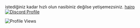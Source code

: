 istediğiniz kadar hızlı olun nasibiniz değilse yetişemezsiniz.
[hairo](https://github.com/vanityterrorist)
<a href="https://discord.com/users/578594879681331200">
  <img src="https://lanyard.cnrad.dev/api/578594879681331200?animatedDecoration=false&hideTag=false&hideSpotify=true&hideDiscrim=true&showDisplayName=true&hideDecoration=true&hideBadges=true&theme=light&idleMessage=discord.gg%2Fisrail" alt="Discord Profile">
</a>

<img src="https://komarev.com/ghpvc/?username=duckevils&repo=vanity-url-sniper-fast&color=blue" alt="Profile Views">
